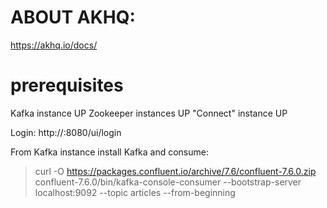 # ABOUT AKHQ:
https://akhq.io/docs/

# prerequisites
Kafka instance UP
Zookeeper instances UP
"Connect" instance UP

Login:
http://<IPv4-public-of-kafka-connect-instance>:8080/ui/login

From Kafka instance install Kafka and consume:
> curl -O https://packages.confluent.io/archive/7.6/confluent-7.6.0.zip
> confluent-7.6.0/bin/kafka-console-consumer --bootstrap-server localhost:9092 --topic articles --from-beginning

